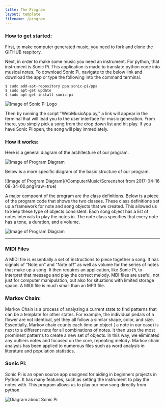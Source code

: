 ```yaml
---
title: The Program
layout: template
filename: /program
--- 
```

### How to get started:


First, to make computer generated music, you need to fork and clone the GITHUB respitory.

Next, in order to make some music you need an instrument. For python, that instrument is Sonic Pi. This application is made to translate python code into musical notes. To download Sonic Pi, navigate to the below link and download the app or type the following into the command terminal. 


```
$ sudo add-apt-repository ppa:sonic-pi/ppa
$ sudo apt-get update
$ sudo apt-get install sonic-pi
```

![Image of Sonic Pi Logo](http://sonic-pi.net/images/logo.png)

Then by running the script "WebMusicApp.py," a link will appear in the terminal that will lead you to the user interface for music generation. From there, you simply pick a song from the drop down list and hit play. If you have Sonic Pi open, the song will play immediately. 

### How it works:

Here is a general diagram of the architecture of our program. 

![Image of Program Diagram](/ComputerMusic/Overview.png?raw=true)

Below is a more specific diagram of the basic structure of our program.
 
 
 ![Image of Program Diagram](/ComputerMusic/Screenshot from 2017-04-16 08-34-00.png?raw=true)
   
 
 
 A major compoent of the program are the class definitions. Below is a piece of the program code that shows the two classes. These class definitions set up a framework for note and song objects that we created. This allowed us to keep these type of objects consistent. Each song object has a list of notes intervals to play the notes in. The note class specifies that every note has a tone, a duration, and a volume.
   
![Image of Program Diagram](/ComputerMusic/pictures/Classes.png?raw=true)

 *****

### MIDI Files

A MIDI file is essentially a set of instructions to piece together a song. It has signals of “Note on” and “Note off” as well as volume for the series of notes that make up a song. It then requires an application, like Sonic Pi, to interpret that message and play the correct melody. MDI files are useful, not just for computer manipulation, but also for situations with limited storage space. A MIDI file is much small than an MP3 file.

### Markov Chain:
Markov Chain is a process of analyzing a current state to find patterns that can be a template for other states. For example, the individual pedals of a flower are not identical, yet they all follow a similar shape, color, and size. Essentially, Markov chain counts each time an object ( a note in our case) is next to a different note for all combinations of notes. It then uses the most prominent patterns to create a new set of objects. In this way, we eliminated any outliers notes and focused on the core, repeating melody. Markov chain analysis has been applied to numerous files such as word analysis in literature and population statistics.

### Sonic Pi:
Sonic Pi is an open source app designed for aiding in beginners projects in Python. It has many features, such as setting the instrument to play the notes with. This program allows us to play our new song directly from python.

![Diagram about Sonic Pi](/ComputerMusic/HowSonicPiWorks.png?raw=true)
